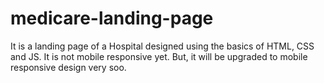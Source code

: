 # medicare-landing-page
It is a landing page of a Hospital designed using the basics of HTML, CSS and JS. It is not mobile responsive yet. But, it will be upgraded to mobile responsive design very soo. 
